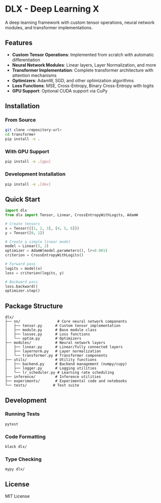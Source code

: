 # DLX - Deep Learning X

A deep learning framework with custom tensor operations, neural network modules, and transformer implementations.

## Features

- **Custom Tensor Operations**: Implemented from scratch with automatic differentiation
- **Neural Network Modules**: Linear layers, Layer Normalization, and more
- **Transformer Implementation**: Complete transformer architecture with attention mechanisms
- **Optimizers**: AdamW, SGD, and other optimization algorithms
- **Loss Functions**: MSE, Cross-Entropy, Binary Cross-Entropy with logits
- **GPU Support**: Optional CUDA support via CuPy

## Installation

### From Source

```bash
git clone <repository-url>
cd transformer
pip install -e .
```

### With GPU Support

```bash
pip install -e .[gpu]
```

### Development Installation

```bash
pip install -e .[dev]
```

## Quick Start

```python
import dlx
from dlx import Tensor, Linear, CrossEntropyWithLogits, AdamW

# Create tensors
x = Tensor([[1, 2, 3], [4, 5, 6]])
y = Tensor([0, 1])

# Create a simple linear model
model = Linear(3, 2)
optimizer = AdamW(model.parameters(), lr=0.001)
criterion = CrossEntropyWithLogits()

# Forward pass
logits = model(x)
loss = criterion(logits, y)

# Backward pass
loss.backward()
optimizer.step()
```

## Package Structure

```
dlx/
├── nn/                 # Core neural network components
│   ├── tensor.py      # Custom tensor implementation
│   ├── module.py      # Base module class
│   ├── losses.py      # Loss functions
│   └── optim.py       # Optimizers
├── modules/           # Neural network layers
│   ├── linear.py      # Linear/fully connected layers
│   ├── layernorm.py   # Layer normalization
│   └── transformer.py # Transformer components
├── utils/             # Utility functions
│   ├── backend.py     # Backend management (numpy/cupy)
│   ├── logger.py      # Logging utilities
│   └── lr_scheduler.py # Learning rate scheduling
├── inference/         # Inference utilities
├── experiments/       # Experimental code and notebooks
└── tests/            # Test suite
```

## Development

### Running Tests

```bash
pytest
```

### Code Formatting

```bash
black dlx/
```

### Type Checking

```bash
mypy dlx/
```

## License

MIT License

